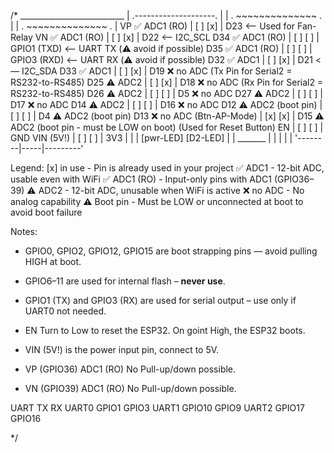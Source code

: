 
/*
                                  __________________________
                                  | .--------------------. |
                                  | .   ~~~~~~~~~~~~~~   . |
                                  | .   ~~~~~~~~~~~~~~   . |
VP   ✅ ADC1 (RO)                | [ ]                 [x] | D23 <— Used for Fan-Relay
VN   ✅ ADC1 (RO)                | [ ]                 [x] | D22 <— I2C_SCL
D34  ✅ ADC1 (RO)                | [ ]                 [ ] | GPIO1 (TXD) <— UART TX (⚠️ avoid if possible)
D35  ✅ ADC1 (RO)                | [ ]                 [ ] | GPIO3 (RXD) <— UART RX (⚠️ avoid if possible)
D32  ✅ ADC1                     | [ ]                 [x] | D21 <— I2C_SDA
D33  ✅ ADC1                     | [ ]                 [x] | D19 ❌ no ADC (Tx Pin for Serial2 = RS232-to-RS485)
D25  ⚠️ ADC2                     | [ ]                 [x] | D18 ❌ no ADC (Rx Pin for Serial2 = RS232-to-RS485)
D26  ⚠️ ADC2                     | [ ]                 [ ] | D5  ❌ no ADC
D27  ⚠️ ADC2                     | [ ]                 [ ] | D17 ❌ no ADC
D14  ⚠️ ADC2                     | [ ]                 [ ] | D16 ❌ no ADC
D12  ⚠️ ADC2 (boot pin)          | [ ]                 [ ] | D4  ⚠️ ADC2 (boot pin)
D13  ❌ no ADC (Btn-AP-Mode)     | [x]                 [x] | D15 ⚠️ ADC2 (boot pin - must be LOW on boot) (Used for Reset Button)
EN                                | [ ]                 [ ] | GND
VIN (5V!)                         | [ ]                 [ ] | 3V3
                                  |                         |
                                  |   [pwr-LED]  [D2-LED]   |
                                  |        _______          |
                                  |        |     |          |
                                  '--------|-----|---------'

Legend:
[x] in use    - Pin is already used in your project
✅ ADC1        - 12-bit ADC, usable even with WiFi
✅ ADC1 (RO)   - Input-only pins with ADC1 (GPIO36–39)
⚠️ ADC2        - 12-bit ADC, unusable when WiFi is active
❌ no ADC     - No analog capability
⚠️ Boot pin   - Must be LOW or unconnected at boot to avoid boot failure

Notes:
- GPIO0, GPIO2, GPIO12, GPIO15 are boot strapping pins — avoid pulling HIGH at boot.
- GPIO6–11 are used for internal flash – **never use**.
- GPIO1 (TX) and GPIO3 (RX) are used for serial output – use only if UART0 not needed.

- EN Turn to Low to reset the ESP32. On goint High, the ESP32 boots.
- VIN (5V!) is the power input pin, connect to 5V.
- VP (GPIO36) ADC1 (RO) No Pull-up/down possible.
- VN (GPIO39) ADC1 (RO) No Pull-up/down possible.

UART	TX	RX
UART0	GPIO1	GPIO3
UART1	GPIO10	GPIO9
UART2	GPIO17	GPIO16


*/
